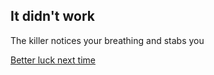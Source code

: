 ## It didn't work

The killer notices your breathing and stabs you

[Better luck next time](Start.md)